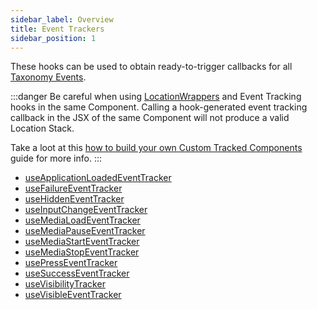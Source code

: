 ```yaml
---
sidebar_label: Overview
title: Event Trackers
sidebar_position: 1
---
```


These hooks can be used to obtain ready-to-trigger callbacks for all [Taxonomy Events](/taxonomy/reference/events/overview.md).

:::danger
Be careful when using [LocationWrappers](/tracking/react-native/api-reference/overview.md#location-wrappers) and Event Tracking hooks in the same Component. 
Calling a hook-generated event tracking callback in the JSX of the same Component will not produce a valid Location Stack.

Take a loot at this [how to build your own Custom Tracked Components](/tracking/react-native/how-to-guides/custom-components.md) guide for more info. 
:::

- [useApplicationLoadedEventTracker](/tracking/react-native/api-reference/hooks/eventTrackers/useApplicationLoadedEventTracker.md)
- [useFailureEventTracker](/tracking/react-native/api-reference/hooks/eventTrackers/useFailureEventTracker.md)
- [useHiddenEventTracker](/tracking/react-native/api-reference/hooks/eventTrackers/useHiddenEventTracker.md)
- [useInputChangeEventTracker](/tracking/react-native/api-reference/hooks/eventTrackers/useInputChangeEventTracker.md)
- [useMediaLoadEventTracker](/tracking/react-native/api-reference/hooks/eventTrackers/useMediaLoadEventTracker.md)
- [useMediaPauseEventTracker](/tracking/react-native/api-reference/hooks/eventTrackers/useMediaPauseEventTracker.md)
- [useMediaStartEventTracker](/tracking/react-native/api-reference/hooks/eventTrackers/useMediaStartEventTracker.md)
- [useMediaStopEventTracker](/tracking/react-native/api-reference/hooks/eventTrackers/useMediaStopEventTracker.md)
- [usePressEventTracker](/tracking/react-native/api-reference/hooks/eventTrackers/usePressEventTracker.md)
- [useSuccessEventTracker](/tracking/react-native/api-reference/hooks/eventTrackers/useSuccessEventTracker.md)
- [useVisibilityTracker](/tracking/react-native/api-reference/hooks/eventTrackers/useVisibilityTracker.md)
- [useVisibleEventTracker](/tracking/react-native/api-reference/hooks/eventTrackers/useVisibleEventTracker.md)
